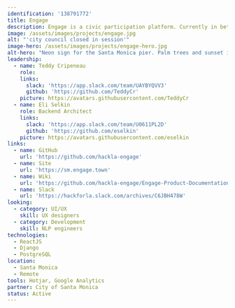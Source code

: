 ```yaml
---
identification: '138791772'
title: Engage
description: Engage is a civic participation platform. Currently in beta, Engage makes it easier for residents of Santa Monica, CA to offer their feedback on policy issues that City Council is considering. Engage aims to increase access for community stakeholders who are unable to attend public meetings or may otherwise feel unheard by their local government.
image: /assets/images/projects/engage.jpg
alt: "'city council closed in session'"
image-hero: /assets/images/projects/engage-hero.jpg
alt-hero: "Neon sign for the Santa Monica pier. Palm trees and sunset in the background"
leadership:
  - name: Teddy Cripeneau
    role:
    links:
      slack: 'https://app.slack.com/team/UAYBYQVV3'
      github: 'https://github.com/TeddyCr'
    picture: https://avatars.githubusercontent.com/TeddyCr
  - name: Eli Selkin
    role: Backend Architect
    links:
      slack: 'https://app.slack.com/team/U0611PL2D'
      github: 'https://github.com/eselkin'
    picture: https://avatars.githubusercontent.com/eselkin
links:
  - name: GitHub
    url: 'https://github.com/hackla-engage'
  - name: Site
    url: 'https://sm.engage.town'
  - name: Wiki
    url: 'https://github.com/hackla-engage/Engage-Product-Documentation/wiki'
  - name: Slack
    url: 'https://hackforla.slack.com/archives/C6JBH478W'
looking:
  - category: UI/UX
    skill: UX designers
  - category: Development
    skill: NLP engineers
technologies:
  - ReactJS
  - Django
  - PostgreSQL
location: 
  - Santa Monica
  - Remote
tools: Hotjar, Google Analytics
partner: City of Santa Monica
status: Active
---
```

